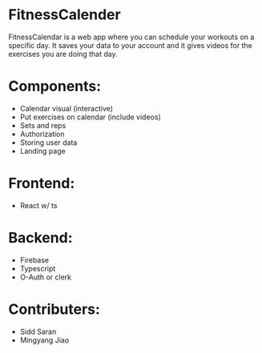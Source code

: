 # FitnessCalender
FitnessCalendar is a web app where you can schedule your workouts on a specific day. It saves your data to your account and it gives videos for the exercises you are doing that day.
# Components:
- Calendar visual (interactive)
- Put exercises on calendar (include videos)
- Sets and reps
- Authorization
- Storing user data
- Landing page
# Frontend:
- React w/ ts
# Backend:
- Firebase
- Typescript
- O-Auth or clerk
# Contributers:
- Sidd Saran
- Mingyang Jiao


